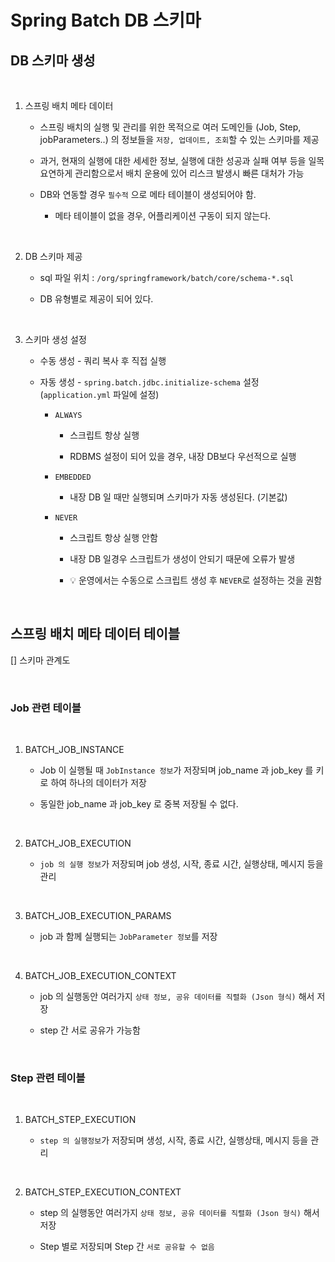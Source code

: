 # Spring Batch DB 스키마 


## DB 스키마 생성 

<br>

1. 스프링 배치 메타 데이터

    - 스프링 배치의 실행 및 관리를 위한 목적으로 여러 도메인들 (Job, Step, jobParameters..) 의 정보들을 `저장, 업데이트, 조회`할 수 있는 스키마를 제공 

    - 과거, 현재의 실행에 대한 세세한 정보, 실행에 대한 성공과 실패 여부 등을 일목요연하게 관리함으로서 배치 운용에 있어 리스크 발생시 빠른 대처가 가능

    - DB와 연동할 경우 `필수적` 으로 메타 테이블이 생성되어야 함.

        - 메타 테이블이 없을 경우, 어플리케이션 구동이 되지 않는다.

<br>

2. DB 스키마 제공

    - sql 파일 위치 : `/org/springframework/batch/core/schema-*.sql`

    - DB 유형별로 제공이 되어 있다.

<br>

3. 스키마 생성 설정

    - 수동 생성 - 쿼리 복사 후 직접 실행

    - 자동 생성 - `spring.batch.jdbc.initialize-schema` 설정 (`application.yml` 파일에 설정)

        - `ALWAYS`

            - 스크립트 항상 실행

            - RDBMS 설정이 되어 있을 경우, 내장 DB보다 우선적으로 실행

        - `EMBEDDED` 

            - 내장 DB 일 때만 실행되며 스키마가 자동 생성된다. (기본값)

        - `NEVER`

            - 스크립트 항상 실행 안함

            - 내장 DB 일경우 스크립트가 생성이 안되기 때문에 오류가 발생

            - 💡 운영에서는 수동으로 스크립트 생성 후 `NEVER`로 설정하는 것을 권함 

<br>

## 스프링 배치 메타 데이터 테이블 

[] 스키마 관계도 

<br>

### Job 관련 테이블

<br>

1. BATCH_JOB_INSTANCE

    - Job 이 실행될 때 `JobInstance 정보`가 저장되며 job_name 과 job_key 를 키로 하여 하나의 데이터가 저장

    - 동일한 job_name 과 job_key 로 중복 저장될 수 없다. 

<br>

2. BATCH_JOB_EXECUTION

    - `job 의 실행 정보`가 저장되며 job 생성, 시작, 종료 시간, 실행상태, 메시지 등을 관리 

<br>


3. BATCH_JOB_EXECUTION_PARAMS

    - job 과 함께 실행되는 `JobParameter 정보`를 저장

<br>


4. BATCH_JOB_EXECUTION_CONTEXT

    - job 의 실행동안 여러가지 `상태 정보, 공유 데이터를 직렬화 (Json 형식)` 해서 저장

    - step 간 서로 공유가 가능함 

<br>


### Step 관련 테이블 

<br>

1. BATCH_STEP_EXECUTION

    - `step 의 실행정보`가 저장되며 생성, 시작, 종료 시간, 실행상태, 메시지 등을 관리 

<br>

2. BATCH_STEP_EXECUTION_CONTEXT

    - step 의 실행동안 여러가지 `상태 정보, 공유 데이터를 직렬화 (Json 형식)` 해서 저장 

    - Step 별로 저장되며 Step 간 `서로 공유할 수 없음 `

